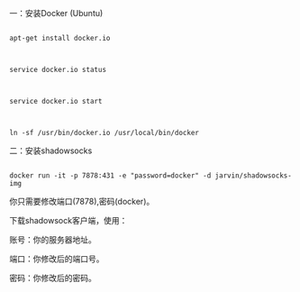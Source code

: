 
一：安装Docker (Ubuntu)



```

apt-get install docker.io



service docker.io status



service docker.io start



ln -sf /usr/bin/docker.io /usr/local/bin/docker

```





二：安装shadowsocks



```

docker run -it -p 7878:431 -e "password=docker" -d jarvin/shadowsocks-img

```



你只需要修改端口(7878),密码(docker)。



下载shadowsock客户端，使用：

账号：你的服务器地址。

端口：你修改后的端口号。

密码：你修改后的密码。

